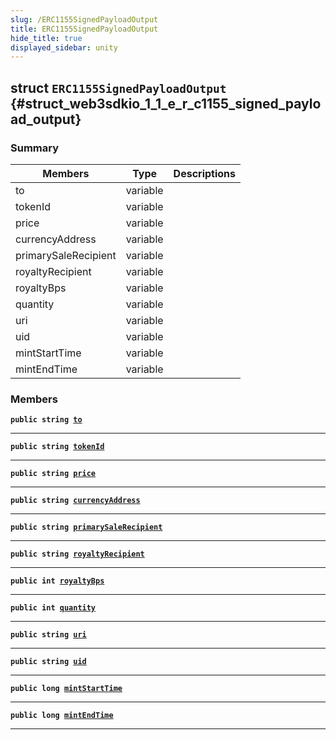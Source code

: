 ```yaml
---
slug: /ERC1155SignedPayloadOutput
title: ERC1155SignedPayloadOutput
hide_title: true
displayed_sidebar: unity
---
```


## struct `ERC1155SignedPayloadOutput` {#struct_web3sdkio_1_1_e_r_c1155_signed_payload_output}

### Summary

| Members | Type | Descriptions |
| ------- | ---- | ------------ |
| to | variable |  |
| tokenId | variable |  |
| price | variable |  |
| currencyAddress | variable |  |
| primarySaleRecipient | variable |  |
| royaltyRecipient | variable |  |
| royaltyBps | variable |  |
| quantity | variable |  |
| uri | variable |  |
| uid | variable |  |
| mintStartTime | variable |  |
| mintEndTime | variable |  |

### Members

**`public string `[`to`](#struct_web3sdkio_1_1_e_r_c1155_signed_payload_output_1ae81b0aaf196fb29a0fe7bc308131c85f)**

---

**`public string `[`tokenId`](#struct_web3sdkio_1_1_e_r_c1155_signed_payload_output_1a8d6527e9fcbf09e4ae7f4dc26a3e92db)**

---

**`public string `[`price`](#struct_web3sdkio_1_1_e_r_c1155_signed_payload_output_1a87ac90b428f195f58d4e666f2071d45a)**

---

**`public string `[`currencyAddress`](#struct_web3sdkio_1_1_e_r_c1155_signed_payload_output_1aae0120264866210562fd66fb08e59bb3)**

---

**`public string `[`primarySaleRecipient`](#struct_web3sdkio_1_1_e_r_c1155_signed_payload_output_1ab6cd4e775e7dfda4014f994320bb41f6)**

---

**`public string `[`royaltyRecipient`](#struct_web3sdkio_1_1_e_r_c1155_signed_payload_output_1a3502db2b6455d160d826854d32aef03e)**

---

**`public int `[`royaltyBps`](#struct_web3sdkio_1_1_e_r_c1155_signed_payload_output_1afa9396afa138c17237851adf4198aaf8)**

---

**`public int `[`quantity`](#struct_web3sdkio_1_1_e_r_c1155_signed_payload_output_1ae618d34f7030556ae5e1869046f4f66e)**

---

**`public string `[`uri`](#struct_web3sdkio_1_1_e_r_c1155_signed_payload_output_1af518ce7251dc9e5be1bfea6941fdf7ec)**

---

**`public string `[`uid`](#struct_web3sdkio_1_1_e_r_c1155_signed_payload_output_1ada6d491a3795611860e2afcd651300f9)**

---

**`public long `[`mintStartTime`](#struct_web3sdkio_1_1_e_r_c1155_signed_payload_output_1accb97dd5040e88470804a56af7d391cb)**

---

**`public long `[`mintEndTime`](#struct_web3sdkio_1_1_e_r_c1155_signed_payload_output_1af2433bb36a18a5f66c59d5b5c4e9a05d)**

---
